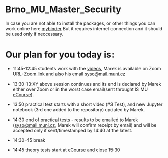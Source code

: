 # Brno_MU_Master_Security

In case you are not able to install the packages, or other things you can work online here [mybinder]( https://mybinder.org/v2/gh/sysox/Maputo_Workshop/HEAD) But it requires internet connection and it should be used only if neccessary.

# Our plan for you today is:
- 11:45-12:45 students work with the [videos](https://is.muni.cz/el/fi/ekurzy/maputo2024/um/), Marek is available on Zoom
URL: [Zoom link](https://cesnet.zoom.us/my/pv080?pwd=SlNQYy9qaHUyRmE3bzE0R1ZhSFRPZz09)
and also his email syso@mail.muni.cz


- 13:30-13:XY above session continues and its end is declared by Marek either over Zoom or in the worst case email(sent throught IS MU [eCourse](https://is.muni.cz/ekurzy/maputo2024)).

- 13:50 practical test starts with a short video (#3 Test),
and new Jupyter notebook (3rd one added to the repository) updated by Marek.

- 14:30 end of practical tests - results to be emailed to Marek
(syso@mail.muni.cz, Marek will confirm receipt by email) and will be accepted only if sent/timestamped by 14:40 at the latest.

- 14:30-45 break

- 14:45 theory tests start at [eCourse](https://is.muni.cz/ekurzy/maputo2024)
and close 15:30